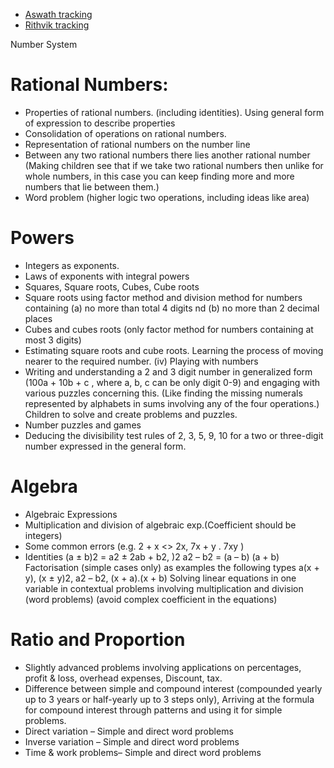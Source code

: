 * [Aswath tracking](https://www.khanacademy.org/math/in-eighth-grade-math)
* [Rithvik tracking](https://www.khanacademy.org/math/in-seventh-grade-math)


Number System
# Rational Numbers:
* Properties of rational numbers. (including identities). Using general form of expression to describe properties
* Consolidation of operations on rational numbers.
* Representation of rational numbers on the number line
* Between any two rational numbers there lies another rational number (Making children see that if we take two rational numbers then unlike for whole numbers, in this case you can keep finding more and more numbers that lie between them.)
* Word problem (higher logic two operations, including ideas like area)

# Powers
* Integers as exponents.
* Laws of exponents with integral powers
* Squares, Square roots, Cubes, Cube roots
* Square roots using factor method and division method for numbers containing (a) no more than total 4 digits  nd (b) no more than 2 decimal places
* Cubes and cubes roots (only factor method for numbers containing at most 3 digits)
* Estimating square roots and cube roots. Learning the process of moving nearer to the required number. (iv) Playing with numbers
* Writing and understanding a 2 and 3 digit number in generalized form (100a + 10b + c , where a, b, c can be only digit 0-9) and engaging with various puzzles concerning this. (Like finding the missing numerals represented by alphabets in sums involving any of the four operations.) Children to solve and create problems and puzzles.
* Number puzzles and games
* Deducing the divisibility test rules of 2, 3, 5, 9, 10 for a two or three-digit number expressed in the general form.


# Algebra
* Algebraic Expressions
* Multiplication and division of algebraic exp.(Coefficient should be integers)
* Some common errors (e.g. 2 + x <> 2x, 7x + y . 7xy )
* Identities (a ± b)2 = a2 ± 2ab + b2, )2 a2 – b2 = (a – b) (a + b) Factorisation (simple cases only) as examples the following types a(x + y), (x ± y)2, a2 – b2, (x + a).(x + b) Solving linear equations in one variable in contextual problems involving multiplication and division (word problems) (avoid complex coefficient in the equations)

# Ratio and Proportion
*  Slightly advanced problems involving applications on percentages, profit & loss, overhead expenses, Discount, tax.
* Difference between simple and compound interest (compounded yearly up to 3 years or half-yearly up to 3 steps only), Arriving at the formula for compound interest through patterns and using it for simple problems.
* Direct variation – Simple and direct word problems
* Inverse variation – Simple and direct word problems
* Time & work problems– Simple and direct word problems

